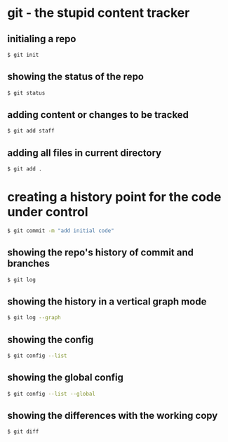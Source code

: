 # git - the stupid content tracker

## initialing a repo

```sh
$ git init
```

## showing the status of the repo

```sh
$ git status
```

## adding content or changes to be tracked

```sh
$ git add staff
```

## adding all files in current directory

```sh
$ git add .
```

# creating a history point for the code under control

```sh
$ git commit -m "add initial code"
```

## showing the repo's history of commit and branches

```sh
$ git log
```

## showing the history in a vertical graph mode

```sh
$ git log --graph
```

## showing the config

```sh
$ git config --list
```

## showing the global config

```sh
$ git config --list --global
```
## showing the differences with the working copy

```sh
$ git diff
```
